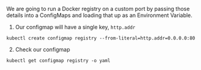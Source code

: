 We are going to run a Docker registry on a custom port by passing those details into a ConfigMaps and loading that up as an Environment Variable.


1. Our configmap will have a single key, `http.addr`

```execute
kubectl create configmap registry --from-literal=http.addr=0.0.0.0:80
```

2. Check our configmap

```execute
kubectl get configmap registry -o yaml
```
